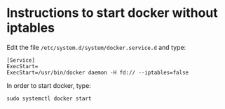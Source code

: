 # Instructions to start docker without iptables

Edit the file `/etc/system.d/system/docker.service.d` and type:

```
[Service]
ExecStart=
ExecStart=/usr/bin/docker daemon -H fd:// --iptables=false
```

In order to start docker, type:

`sudo systemctl docker start`

